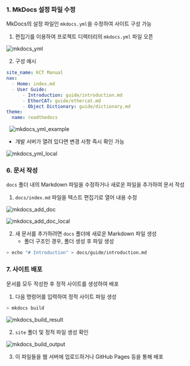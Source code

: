 ### 1. MkDocs 설정 파일 수정
MkDocs의 설정 파일인 `mkdocs.yml`을 수정하여 사이트 구성 가능
1. 편집기를 이용하여 프로젝트 디렉터리의 `mkdocs.yml` 파일 오픈

![mkdocs_yml](/Resources/mkdocs_yml.png)
 
 2. 구성 예시

```yaml
site_name: KCT Manual
nav:
  - Home: index.md
  - User Guide:
      - Introduction: guide/introduction.md      
      - EtherCAT: guide/ethercat.md      
      - Object Dictionary: guide/dictionary.md
theme:
  name: readthedocs
```

  ![mkdocs_yml_example](/Resources/mkdocs_yml_example.png)

- 개발 서버가 열려 있다면 변경 사항 즉시 확인 가능

![mkdocs_yml_local](/Resources/mkdocs_yml_local.png)


### 6. 문서 작성

`docs` 폴더 내의 Markdown 파일을 수정하거나 새로운 파일을 추가하여 문서 작성
1. `docs/index.md` 파일을 텍스트 편집기로 열어 내용 수정

![mkdocs_add_doc](/Resources/mkdocs_add_doc.png)

![mkdocs_add_doc_local](/Resources/mkdocs_add_doc_local.png)

2. 새 문서를 추가하려면 `docs` 폴더에 새로운 Markdown 파일 생성
	- 폴더 구조인 경우, 폴더 생성 후 파일 생성

```sh
> echo "# Introduction" > docs/guide/introduction.md
```

### 7. 사이트 배포
문서를 모두 작성한 후 정적 사이트를 생성하여 배포
1. 다음 명령어를 입력하여 정적 사이트 파일 생성

```sh
> mkdocs build
```

![mkdocs_build_result](/Resources/mkdocs_build_result.png)

2. `site` 폴더 및 정적 파일 생성 확인 

![mkdocs_build_output](/Resources/mkdocs_build_output.png)

3. 이 파일들을 웹 서버에 업로드하거나 GitHub Pages 등을 통해 배포
